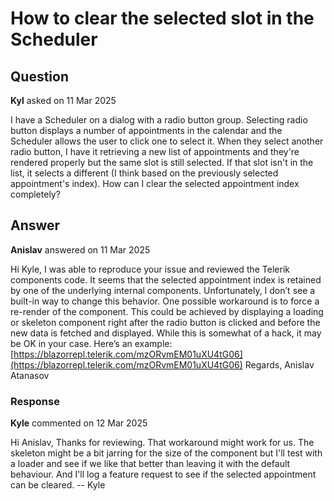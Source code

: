 # How to clear the selected slot in the Scheduler

## Question

**Kyl** asked on 11 Mar 2025

I have a Scheduler on a dialog with a radio button group. Selecting radio button displays a number of appointments in the calendar and the Scheduler allows the user to click one to select it. When they select another radio button, I have it retrieving a new list of appointments and they're rendered properly but the same slot is still selected. If that slot isn't in the list, it selects a different (I think based on the previously selected appointment's index). How can I clear the selected appointment index completely?

## Answer

**Anislav** answered on 11 Mar 2025

Hi Kyle, I was able to reproduce your issue and reviewed the Telerik components code. It seems that the selected appointment index is retained by one of the underlying internal components. Unfortunately, I don’t see a built-in way to change this behavior. One possible workaround is to force a re-render of the component. This could be achieved by displaying a loading or skeleton component right after the radio button is clicked and before the new data is fetched and displayed. While this is somewhat of a hack, it may be OK in your case. Here’s an example: [https://blazorrepl.telerik.com/mzORvmEM01uXU4tG06](https://blazorrepl.telerik.com/mzORvmEM01uXU4tG06) Regards, Anislav Atanasov

### Response

**Kyle** commented on 12 Mar 2025

Hi Anislav, Thanks for reviewing. That workaround might work for us. The skeleton might be a bit jarring for the size of the component but I'll test with a loader and see if we like that better than leaving it with the default behaviour. And I'll log a feature request to see if the selected appointment can be cleared. -- Kyle
